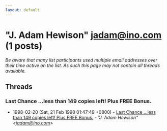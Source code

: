 ```yaml
---
layout: default
---
```


# "J. Adam Hewison" <jadam@ino.com> (1 posts)

_Be aware that many list participants used multiple email addresses over their time active on the list. As such this page may not contain all threads available._

## Threads

### Last Chance ...less than 149 copies left! Plus FREE Bonus.
+ 1998-02-20 (Sat, 21 Feb 1998 01:47:49 +0800) - [Last Chance ...less than 149 copies left! Plus FREE Bonus.](/archive/1998/02/c321d4487f84147bb5275a7fcfc0930ecafb10ebf1b7ce5529a096e5dec8d663) - _"J. Adam Hewison" \<jadam@ino.com\>_

